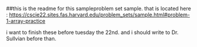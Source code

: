 ##this is the readme for this sampleproblem set sample. 
that is located here : https://cscie22.sites.fas.harvard.edu/problem_sets/sample.html#problem-1-array-practice

i want to finish these before tuesday the 22nd. and i should write to Dr. Sullvian before than. 